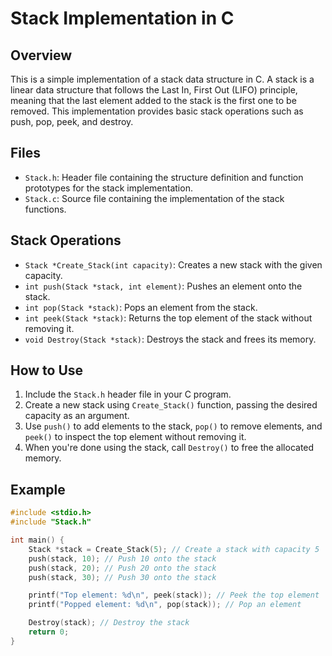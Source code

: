 # Stack Implementation in C

## Overview
This is a simple implementation of a stack data structure in C. A stack is a linear data structure that follows the Last In, First Out (LIFO) principle, meaning that the last element added to the stack is the first one to be removed. This implementation provides basic stack operations such as push, pop, peek, and destroy.

## Files
- `Stack.h`: Header file containing the structure definition and function prototypes for the stack implementation.
- `Stack.c`: Source file containing the implementation of the stack functions.


## Stack Operations
- `Stack *Create_Stack(int capacity)`: Creates a new stack with the given capacity.
- `int push(Stack *stack, int element)`: Pushes an element onto the stack.
- `int pop(Stack *stack)`: Pops an element from the stack.
- `int peek(Stack *stack)`: Returns the top element of the stack without removing it.
- `void Destroy(Stack *stack)`: Destroys the stack and frees its memory.

## How to Use
1. Include the `Stack.h` header file in your C program.
2. Create a new stack using `Create_Stack()` function, passing the desired capacity as an argument.
3. Use `push()` to add elements to the stack, `pop()` to remove elements, and `peek()` to inspect the top element without removing it.
4. When you're done using the stack, call `Destroy()` to free the allocated memory.

## Example
```c
#include <stdio.h>
#include "Stack.h"

int main() {
    Stack *stack = Create_Stack(5); // Create a stack with capacity 5
    push(stack, 10); // Push 10 onto the stack
    push(stack, 20); // Push 20 onto the stack
    push(stack, 30); // Push 30 onto the stack

    printf("Top element: %d\n", peek(stack)); // Peek the top element
    printf("Popped element: %d\n", pop(stack)); // Pop an element

    Destroy(stack); // Destroy the stack
    return 0;
}
